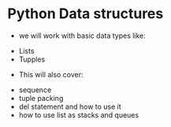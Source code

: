 # Python Data structures
* we will work with basic data types like:
- Lists
- Tupples

* This will also cover:
- sequence
- tuple packing
- del statement and how to use it
- how to use list as stacks and queues